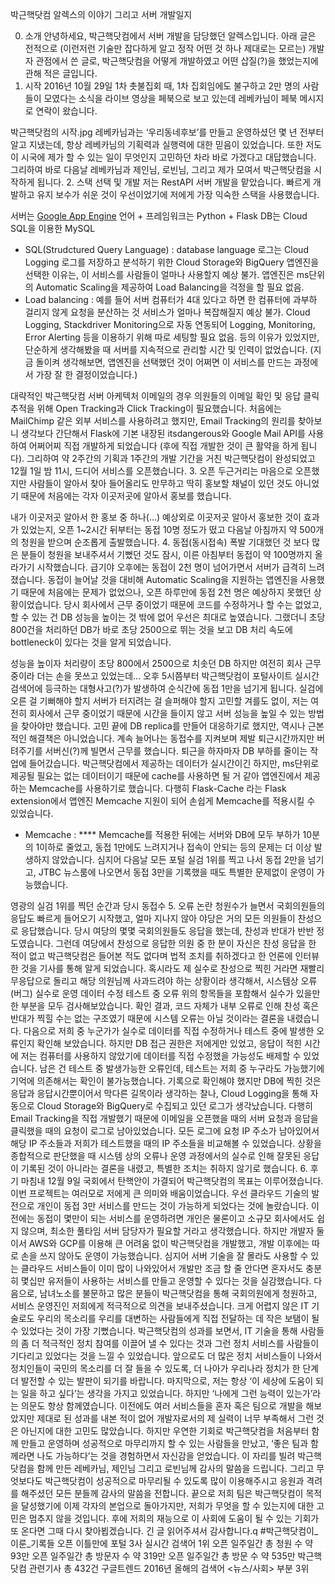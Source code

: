 박근핵닷컴 알렉스의 이야기
그리고 서버 개발일지

0. 소개
안녕하세요, 박근핵닷컴에서 서버 개발을 담당했던 알렉스입니다. 아래 글은 전적으로 (이런저런 기술만 잡다하게 알고 정작 어떤 것 하나 제대로는 모르는) 개발자 관점에서 쓴 글로, 박근핵닷컴을 어떻게 개발하였고 어떤 삽질(?)을 했었는지에 관해 적은 글입니다.
1. 시작
2016년 10월 29일 1차 촛불집회 때, 1차 집회임에도 불구하고 2만 명의 사람들이 모였다는 소식을 라이브 영상을 페북으로 보고 있는데 레베카님이 페북 메시지로 연락이 왔습니다.

박근핵닷컴의 시작.jpg
레베카님과는 ‘우리동네후보’를 만들고 운영하셨던 몇 년 전부터 알고 지냈는데, 항상 레베카님의 기획력과 실행력에 대한 믿음이 있었습니다. 또한 저도 이 시국에 제가 할 수 있는 일이 무엇인지 고민하던 차라 바로 가겠다고 대답했습니다. 그리하여 바로 다음날 레베카님과 제인님, 로빈님, 그리고 제가 모여서 박근핵닷컴을 시작하게 됩니다.
2. 스택 선택 및 개발
저는 RestAPI 서버 개발을 맡았습니다. 빠르게 개발하고 유지 보수가 쉬운 것이 우선이었기에 저에게 가장 익숙한 스택을 사용했습니다.

서버는 [Google App Engine](https://cloud.google.com/appengine/?utm_source=google&utm_medium=cpc&utm_campaign=2016-q3-cloud-japac-kr-gae-bkws-freetrial&utm_content=en&gclid=CNHx3-TYwNECFYkIKgodEeoH2Q)
언어 + 프레임워크는 Python + Flask
DB는 Cloud SQL을 이용한 MySQL
- SQL(Strudctured Query Language) : database language
로그는 Cloud Logging
로그를 저장하고 분석하기 위한 Cloud Storage와 BigQuery
앱엔진을 선택한 이유는,
이 서비스를 사람들이 얼마나 사용할지 예상 불가. 앱엔진은 ms단위의 Automatic Scaling을 제공하여 Load Balancing을 걱정을 할 필요 없음.
- Load balancing : 예를 들어 서버 컴퓨터가 4대 있다고 하면 한 컴퓨터에 과부하 걸리지 않게 요청을 분산하는 것
서비스가 얼마나 복잡해질지 예상 불가.
Cloud Logging, Stackdriver Monitoring으로 자동 연동되어 Logging, Monitoring, Error Alerting 등을 이용하기 위해 따로 세팅할 필요 없음.
등의 이유가 있었지만, 단순하게 생각해봤을 때 서버를 지속적으로 관리할 시간 및 인력이 없었습니다. (지금 돌이켜 생각해보면, 앱엔진을 선택했던 것이 어쩌면 이 서비스를 만드는 과정에서 가장 잘 한 결정이었습니다.)

대략적인 박근핵닷컴 서버 아케텍처
이메일의 경우 의원들의 이메일 확인 및 응답 클릭 추적을 위해 Open Tracking과 Click Tracking이 필요했습니다.
처음에는 MailChimp 같은 외부 서비스를 사용하려고 했지만, Email Tracking의 원리를 찾아보니 생각보다 간단해서 Flask에 기본 내장된 itsdangerous와 Google Mail API를 사용하여 어쩌어찌 직접 개발하게 되었습니다 (후에 직접 개발한 것이 큰 활약을 하게 됩니다).
그리하여 약 2주간의 기획과 1주간의 개발 기간을 거친 박근핵닷컴이 완성되었고 12월 1일 밤 11시, 드디어 서비스를 오픈했습니다.
3. 오픈
두근거리는 마음으로 오픈했지만 사람들이 알아서 찾아 들어올리도 만무하고 딱히 홍보할 채널이 있던 것도 아니었기 때문에 처음에는 각자 이곳저곳에 알아서 홍보를 했습니다.

내가 이곳저곳 알아서 한 홍보 중 하나(…)
예상외로 이곳저곳 알아서 홍보한 것이 효과가 있었는지, 오픈 1~2시간 뒤부터는 동접 10명 정도가 떴고 다음날 아침까지 약 500개의 청원을 받으며 순조롭게 출발했습니다.
4. 동접(동시접속) 폭발
기대했던 것 보다 많은 분들이 청원을 보내주셔서 기뻤던 것도 잠시, 이른 아침부터 동접이 약 100명까지 올라가기 시작했습니다. 급기야 오후에는 동접이 2천 명이 넘어가면서 서버가 급격히 느려졌습니다.
동접이 늘어날 것을 대비해 Automatic Scaling을 지원하는 앱엔진을 사용했기 때문에 처음에는 문제가 없었으나, 오픈 하루만에 동접 2천 명은 예상하지 못했던 상황이었습니다. 당시 회사에서 근무 중이었기 때문에 코드를 수정하거나 할 수는 없었고, 할 수 있는 건 DB 성능을 높이는 것 밖에 없어 우선은 최대로 높였습니다. 그랬더니 초당 800건을 처리하던 DB가 바로 초당 2500으로 뛰는 것을 보고 DB 처리 속도에 bottleneck이 있다는 것을 알게 되었습니다.

성능을 높이자 처리량이 초당 800에서 2500으로 치솟던 DB
하지만 여전히 회사 근무 중이라 더는 손을 못쓰고 있었는데… 오후 5시쯤부터 박근핵닷컴이 포털사이트 실시간검색어에 등극하는 대형사고(?)가 발생하여 순식간에 동접 1만을 넘기게 됩니다. 실검에 오른 걸 기뻐해야 할지 서버가 터지려는 걸 슬퍼해야 할지 고민할 겨를도 없이, 저는 여전히 회사에서 근무 중이었기 때문에 시간을 들이지 않고 서버 성능을 높일 수 있는 방법을 찾아야만 했습니다. 고민 끝에 DB replica를 만들어 대응하기로 했지만, 역시나 근본적인 해결책은 아니었습니다. 계속 늘어나는 동접수를 지켜보며 제발 퇴근시간까지만 버텨주기를 서버신(?)께 빌면서 근무를 했습니다.
퇴근을 하자마자 DB 부하를 줄이는 작업에 들어갔습니다. 박근핵닷컴에서 제공하는 데이터가 실시간이긴 하지만, ms단위로 제공될 필요는 없는 데이터이기 때문에 cache를 사용하면 될 거 같아 앱엔진에서 제공하는 Memcache를 사용하기로 했습니다. 다행히 Flask-Cache 라는 Flask extension에서 앱엔진 Memcache 지원이 되어 손쉽게 Memcache를 적용시킬 수 있었습니다.
- Memcache : ****
Memcache를 적용한 뒤에는 서버와 DB에 모두 부하가 10분의 1이하로 줄었고, 동접 1만에도 느려지거나 접속이 안되는 등의 문제는 더 이상 발생하지 않았습니다. 심지어 다음날 모든 포털 실검 1위를 찍고 나서 동접 2만을 넘기고, JTBC 뉴스룸에 나오면서 동접 3만을 기록했을 때도 특별한 문제없이 운영이 가능했습니다.

영광의 실검 1위를 찍던 순간과 당시 동접수
5. 오류 논란
청원수가 늘면서 국회의원들의 응답도 빠르게 들어오기 시작했고, 얼마 지나지 않아 야당은 거의 모든 의원들이 찬성으로 응답했습니다. 당시 여당의 몇몇 국회의원들도 응답을 했는데, 찬성과 반대가 반반 정도였습니다. 그런데 여당에서 찬성으로 응답한 의원 중 한 분이 자신은 찬성 응답을 한 적이 없고 박근핵닷컴은 들어본 적도 없다며 법적 조치를 취하겠다고 한 언론에 인터뷰한 것을 기사를 통해 알게 되었습니다.
혹시라도 제 실수로 찬성으로 찍힌 거라면 재빨리 무응답으로 돌리고 해당 의원님께 사과드려야 하는 상황이라 생각해서,
시스템상 오류 (버그)
실수로 운영 데이터 수정
테스트 중 오류
위의 항목들을 포함해서 실수가 있을만한 부분을 모두 검사해보았습니다.
확인 결과, 코드 자체가 내부 오류로 인해 찬성 혹은 반대가 찍힐 수는 없는 구조였기 때문에 시스템 오류는 아닐 것이라는 결론을 내렸습니다.
다음으로 저희 중 누군가가 실수로 데이터를 직접 수정하거나 테스트 중에 발생한 오류인지 확인해 보았습니다. 하지만 DB 접근 권한은 저에게만 있었고, 응답이 적힌 시간에 저는 컴퓨터를 사용하지 않았기에 데이터를 직접 수정했을 가능성도 배제할 수 있었습니다.
남은 건 테스트 중 발생가능한 오류인데, 테스트는 저희 중 누구라도 가능했기에 기억에 의존해서는 확인이 불가능했습니다. 기록으로 확인해야 했지만 DB에 찍힌 것은 응답과 응답시간뿐이어서 막다른 길목이라 생각하는 찰나, Cloud Logging을 통해 자동으로 Cloud Storage와 BigQuery로 수집되고 있던 로그가 생각났습니다. 다행히 Email Tracking을 직접 개발했기 때문에 이메일을 오픈했을 때의 서버 요청과 응답을 클릭했을 때의 요청이 로그로 남아있었습니다. 모든 로그에 요청 IP 주소가 남아있어서 해당 IP 주소들과 저희가 테스트했을 때의 IP 주소들을 비교해볼 수 있었습니다.
상황을 종합적으로 판단했을 때 시스템 상의 오류나 운영 과정에서의 실수로 인해 잘못된 응답이 기록된 것이 아니라는 결론을 내렸고, 특별한 조치는 취하지 않기로 했습니다.
6. 후기
마침내 12월 9일 국회에서 탄핵안이 가결되어 박근핵닷컴의 목표는 이루어졌습니다. 이번 프로젝트는 여러모로 저에게 큰 의미와 배움이었습니다.
우선 클라우드 기술의 발전으로 개인이 동접 3만 서비스를 만드는 것이 가능하게 되었다는 것에 놀랐습니다. 이전에는 동접이 몇만이 되는 서비스를 운영하려면 개인은 물론이고 소규모 회사에서도 쉽지 않으며, 최소한 풀타임 서버 담당자가 필요할 거라고 생각했습니다. 하지만 개발자 둘이서 AWS와 GCP를 이용해 큰 어려움 없이 박근핵닷컴을 개발했고, 개발 이후에는 따로 손을 쓰지 않아도 운영이 가능했습니다. 심지어 서버 기술을 잘 몰라도 사용할 수 있는 클라우드 서비스들이 이미 많이 나와있어서 개발만 조금 할 줄 안다면 혼자서도 충분히 몇십만 유저들이 사용하는 서비스를 만들고 운영할 수 있다는 것을 실감했습니다.
다음으로, 남녀노소를 불문하고 많은 분들이 박근핵닷컴을 통해 국회의원에게 청원하고, 서비스 운영진인 저희에게 적극적으로 의견을 보내주셨습니다. 크게 어렵지 않은 IT 기술로도 우리의 목소리를 우리를 대변하는 사람들에게 직접 전달하는 데 작은 보탬이 될 수 있었다는 것이 가장 기뻤습니다. 박근핵닷컴의 성과를 보면서, IT 기술을 통해 사람들의 좀 더 적극적인 정치 참여를 이끌어 낼 수 있다는 것과 그런 정치 서비스를 사람들이 기다리고 있었다는 것을 느낄 수 있었습니다. 앞으로도 더 많은 정치 서비스들이 나와서 정치인들이 국민의 목소리를 더 잘 들을 수 있도록, 더 나아가 우리나라 정치가 한 단계 더 발전할 수 있는 발판이 되기를 바랍니다.
마지막으로, 저는 항상 ‘이 세상에 도움이 되는 일을 하고 싶다’는 생각을 가지고 있었습니다. 하지만 ‘나에게 그런 능력이 있는가’라는 의문도 항상 함께였습니다. 이전에도 여러 서비스들을 혼자 혹은 팀으로 개발을 해보았지만 제대로 된 성과를 내본 적이 없어 개발자로서의 제 실력이 너무 부족해서 그런 것은 아닌지에 대한 고민도 많았습니다. 하지만 우연한 기회로 박근핵닷컴을 처음부터 함께 만들고 운영하며 성공적으로 마무리까지 할 수 있는 사람들을 만났고, ‘좋은 팀과 함께라면 나도 가능하다’는 것을 경험하면서 자신감을 얻었습니다. 이 자리를 빌려 박근핵닷컴을 함께 만든 레베카님, 제인님 그리고 로빈님께 감사의 말씀을 드립니다. 그리고 무엇보다도 박근핵닷컴이 성공적으로 마무리될 수 있도록 많이 이용해주시고 응원과 격려를 해주셨던 모든 분들께 감사의 말씀을 전합니다.
끝으로 저희 팀은 박근핵닷컴이 목적을 달성했기에 이제 각자의 본업으로 돌아가지만, 저희가 무엇을 할 수 있는지에 대한 고민은 멈추지 않을 것입니다. 후에 저희의 재능으로 이 사회에 도움이 될 수 있는 기회가 또 온다면 그때 다시 찾아뵙겠습니다.
긴 글 읽어주셔서 감사합니다.q
#박근핵닷컴이_이룬_기록들
오픈 이틀만에 포털 3사 실시간 검색어 1위
오픈 일주일간 총 청원 수 약 93만
오픈 일주일간 총 방문자 수 약 319만
오픈 일주일간 총 방문 수 약 535만
박근핵닷컴 관련기사 총 432건
구글트렌드 2016년 올해의 검색어 <뉴스/사회> 부분 3위
